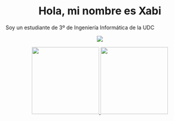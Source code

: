 <h1 align ="center">Hola, mi nombre es Xabi</h1>

Soy un estudiante de 3º de Ingeniería Informática de la UDC

<div align="center">
  <a href="https://github.com/Xabiguitian">
    <img src="https://skillicons.dev/icons?i=apple,bash,git,github,c,java,ocaml,linux,md,clion,obsidian,notion" />
  </a>
</div>
<p> </p>

<div align="center">
  <a href="https://github.com/Xabiguitian">
  <img height="180em" src="https://github-readme-stats.vercel.app/api/top-langs/?username=Xabiguitian&layout=compact&langs_count=7&theme=dracula&v=1"/>
<img height="180em" src="https://github-readme-stats.vercel.app/api?username=Xabiguitian&show_icons=true&theme=dracula&include_all_commits=true&count_private=true&v=1"/>
</div>
